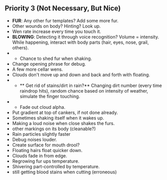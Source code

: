  ## Priority 3 (Not Necessary, But Nice)
 - **FUR**: Any other fur templates? Add some more fur.
 - Other wounds on body? Hinting? Look up. 
 - Wen rate increase every time you touch it.
- **BLOWING**: Detecting it through voice recognition? Volume = intensity. While happening, interact with body parts (hair, eyes, nose, grail, others).
- - Chance to shed fur when shaking.
- Change opening phrase for debug.
- A few more cellar wens.
- Clouds don't move up and down and back and forth with floating.
- - ** Get rid of stains/dirt in rain?** Changing dirt number (every time raindrop hits), random chance based on intensity of weather, simulate the finger touching.
- - Fade out cloud alpha.
- Put gradient at top of cankers, if not done already.
- Sometimes shaking itself when it wakes up. 
- Making a loud noise when close shakes the furs.
- other markings on its body (cleanable?)
- Rain particles slightly faster
- Debug noises louder.
- Create surface for mouth drool?
- Floating hairs float quicker down.
- Clouds fade in from edge.
- Regrowing fur ups temperature.
- Shivering part-controlled by temperature.
- still getting blood stains when cutting (erroneous)